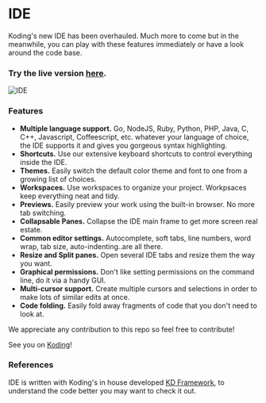 IDE
===
 
Koding's new IDE has been overhauled. Much more to come but in the meanwhile, you can play with these features immediately or have a look around the code base.

### Try the live version [**here**](https://koding.com/IDE).

![IDE](https://koding-cdn.s3.amazonaws.com/ide/ide-github-screenshot.png)

### Features

* **Multiple language support.** Go, NodeJS, Ruby, Python, PHP, Java, C, C++, Javascript, Coffeescript, etc. whatever your language of choice, the IDE supports it and gives you gorgeous syntax highlighting.
* **Shortcuts.** Use our extensive keyboard shortcuts to control everything inside the IDE.
* **Themes.** Easily switch the default color theme and font to one from a growing list of choices.
* **Workspaces.** Use workspaces to organize your project. Workpsaces keep everything neat and tidy.
* **Previews.** Easily preview your work using the built-in browser. No more tab switching.
* **Collapsable Panes.** Collapse the IDE main frame to get more screen real estate.
* **Common editor settings.** Autocomplete, soft tabs, line numbers, word wrap, tab size, auto-indenting..are all there.
* **Resize and Split panes.** Open several IDE tabs and resize them the way you want.
* **Graphical permissions.** Don't like setting permissions on the command line, do it via a handy GUI.
* **Multi-cursor support.** Create multiple cursors and selections in order to make lots of similar edits at once.
* **Code folding.** Easily fold away fragments of code that you don't need to look at.

We appreciate any contribution to this repo so feel free to contribute!

See you on [Koding](https://koding.com)!

### References

IDE is written with Koding's in house developed [KD Framework](https://github.com/koding/kd), to understand the code better you may want to check it out.
<!-- GitAds-Verify: 6WAOOJLT2ZMOQWOIVLXO7MOQZ93KZ8NM -->
